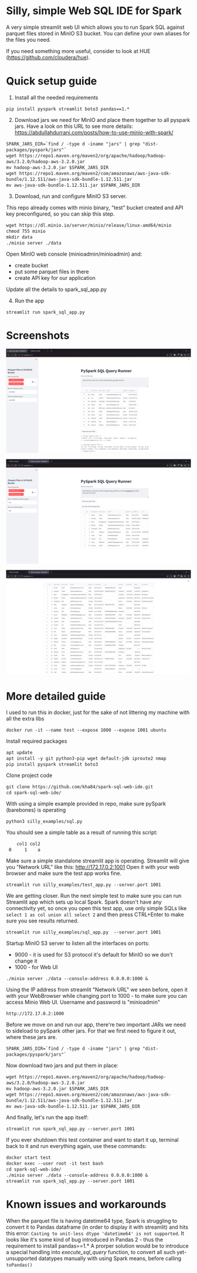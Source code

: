 # Silly, simple Web SQL IDE for Spark

A very simple streamlit web UI which allows you to run Spark SQL against parquet files stored in MinIO S3 bucket.
You can define your own aliases for the files you need. 

If you need something more useful, consider to look at HUE (https://github.com/cloudera/hue).


# Quick setup guide 


1. Install all the needed requirements

```
pip install pyspark streamlit boto3 pandas==1.*
```

2. Download jars we need for MinIO and place them together to all pyspark jars. Have a look on this URL to see more details:
https://abdullahdurrani.com/posts/how-to-use-minio-with-spark/

```
SPARK_JARS_DIR=`find / -type d -iname "jars" | grep "dist-packages/pyspark/jars"`
wget https://repo1.maven.org/maven2/org/apache/hadoop/hadoop-aws/3.2.0/hadoop-aws-3.2.0.jar
mv hadoop-aws-3.2.0.jar $SPARK_JARS_DIR
wget https://repo1.maven.org/maven2/com/amazonaws/aws-java-sdk-bundle/1.12.511/aws-java-sdk-bundle-1.12.511.jar
mv aws-java-sdk-bundle-1.12.511.jar $SPARK_JARS_DIR
```

3. Download, run and configure MinIO S3 server.

This repo already comes with minio binary, "test" bucket created and API key preconfigured, so you can skip this step. 

```
wget https://dl.minio.io/server/minio/release/linux-amd64/minio
chmod 755 minio
mkdir data
./minio server ./data 
```

Open MinIO web console (minioadmin/minioadmin) and:
* create bucket
* put some parquet files in there
* create API key for our application

Update all the details to spark_sql_app.py


4. Run the app 

```
streamlit run spark_sql_app.py 
```

# Screenshots

![](https://github.com/kha84/spark-sql-web-ide/blob/main/screenshot1.png?raw=true)

![](https://github.com/kha84/spark-sql-web-ide/blob/main/screenshot2.png?raw=true)

![](https://github.com/kha84/spark-sql-web-ide/blob/main/screenshot3.png?raw=true)

# More detailed guide

I used to run this in docker, just for the sake of not littering my machine with all the extra libs
```
docker run -it --name test --expose 1000 --expose 1001 ubuntu
```

Install required packages
```
apt update
apt install -y git python3-pip wget default-jdk iproute2 nmap
pip install pyspark streamlit boto3
```

Clone project code
```
git clone https://github.com/kha84/spark-sql-web-ide.git
cd spark-sql-web-ide/
```

With using a simple example provided in repo, make sure pySpark (barebones) is operating  
```
python3 silly_examples/sql.py
```
You should see a simple table as a result of running this script:  
```
    col1 col2  
 0     1    a
```


Make sure a simple standalone streamlit app is operating.
Streamlit will give you "Network URL" like this: http://172.17.0.2:1001
Open it with your web browser and make sure the test app works fine.
```
streamlit run silly_examples/test_app.py --server.port 1001
```

We are getting closer. Run the next simple test to make sure you can run Streamlit app which sets up local Spark.
Spark doesn't have any connectivity yet, so once you open this test app, use only simple SQLs like 
`select 1 as col union all select 2` and then press CTRL+Enter to make sure you see results returned.
```
streamlit run silly_examples/sql_app.py  --server.port 1001
```

Startup MinIO S3 server to listen all the interfaces on ports:
*  9000 - it is used for S3 protocol it's default for MinIO so we don't change it
*  1000 - for Web UI

```
./minio server ./data --console-address 0.0.0.0:1000 &
```

Using the IP address from streamlit "Network URL" we seen before, open it with your WebBrowser while changing port to 1000 - to make sure you can access Minio Web UI.
Username and password is "minioadmin"
```
http://172.17.0.2:1000
```

Before we move on and run our app, there're two important JARs we need to sideload to pySpark other jars.
For that we first need to figure it out, where these jars are.
```
SPARK_JARS_DIR=`find / -type d -iname "jars" | grep "dist-packages/pyspark/jars"`
```

Now download two jars and put them in place:
```
wget https://repo1.maven.org/maven2/org/apache/hadoop/hadoop-aws/3.2.0/hadoop-aws-3.2.0.jar
mv hadoop-aws-3.2.0.jar $SPARK_JARS_DIR
wget https://repo1.maven.org/maven2/com/amazonaws/aws-java-sdk-bundle/1.12.511/aws-java-sdk-bundle-1.12.511.jar
mv aws-java-sdk-bundle-1.12.511.jar $SPARK_JARS_DIR
```

And finally, let's run the app itself:
```
streamlit run spark_sql_app.py --server.port 1001
```

If you ever shutdown this test container and want to start it up, terminal back to it and run everything again, use these commands:
```
docker start test
docker exec --user root -it test bash
cd spark-sql-web-ide/
./minio server ./data --console-address 0.0.0.0:1000 &
streamlit run spark_sql_app.py --server.port 1001
```

# Known issues and workarounds

When the parquet file is having datetime64 type, Spark is struggling to convert it to Pandas dataframe (in order to display it with streamlit) and hits this error: `Casting to unit-less dtype 'datetime64' is not supported`. It looks like it's some kind of bug introduced in Pandas 2 - thus the requirement to install pandas==1.*
A prorper solution would be to introduce a special handling into *execute_sql_query* function, to convert all such yet-unsupported datatypes manually with using Spark means, before calling `toPandas()`

